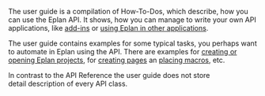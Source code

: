The user guide is a compilation of How-To-Dos, which describe, how you can use the Eplan API. It shows, how you can manage to write your own API applications, like [add-ins](AddIns.html) or [using Eplan in other applications](EplanInOtherApplications.html).

The user guide contains examples for some typical tasks, you perhaps want to automate in Eplan using the API. There are examples for [creating or opening Eplan projects](CreateOpenProject.html), for [creating pages](CreatePages.html) an [placing macros](HE_PlaceMacros.html), etc.

In contrast to the API Reference the user guide does not store detail description of every API class.
